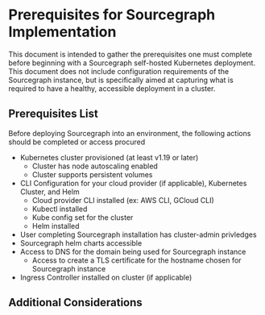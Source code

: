 # Prerequisites for Sourcegraph Implementation

This document is intended to gather the prerequisites one must complete before beginning with a Sourcegraph self-hosted Kubernetes deployment. This document does not include configuration requirements of the Sourcegraph instance, but is specifically aimed at capturing what is required to have a healthy, accessible deployment in a cluster.

## Prerequisites List

Before deploying Sourcegraph into an environment, the following actions should be completed or access procured

- Kubernetes cluster provisioned (at least v1.19 or later)
  -  Cluster has node autoscaling enabled
  -  Cluster supports persistent volumes
- CLI Configuration for your cloud provider (if applicable), Kubernetes Cluster, and Helm
  - Cloud provider CLI installed (ex: AWS CLI, GCloud CLI)
  - Kubectl installed
  - Kube config set for the cluster
  - Helm installed
- User completing Sourcegraph installation has cluster-admin privledges
- Sourcegraph helm charts accessible
- Access to DNS for the domain being used for Sourcegraph instance
  - Access to create a TLS certificate for the hostname chosen for Sourcegraph instance
- Ingress Controller installed on cluster (if applicable)

## Additional Considerations

